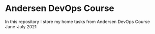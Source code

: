 # Andersen DevOps Course #
In this repository I store my home tasks from Andersen DevOps Course June-July 2021
